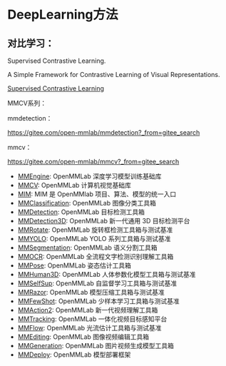 # DeepLearning方法

## 对比学习：

 Supervised Contrastive Learning.

 A Simple Framework for Contrastive Learning of Visual Representations.

[Supervised Contrastive Learning](https://github.com/HobbitLong/SupContrast/tree/master#supcontrast-supervised-contrastive-learning)



MMCV系列：

mmdetection：

https://gitee.com/open-mmlab/mmdetection?_from=gitee_search

mmcv：

https://gitee.com/open-mmlab/mmcv?_from=gitee_search

- [MMEngine](https://gitee.com/link?target=https%3A%2F%2Fgithub.com%2Fopen-mmlab%2Fmmengine): OpenMMLab 深度学习模型训练基础库
- [MMCV](https://gitee.com/link?target=https%3A%2F%2Fgithub.com%2Fopen-mmlab%2Fmmcv): OpenMMLab 计算机视觉基础库
- [MIM](https://gitee.com/link?target=https%3A%2F%2Fgithub.com%2Fopen-mmlab%2Fmim): MIM 是 OpenMMlab 项目、算法、模型的统一入口
- [MMClassification](https://gitee.com/link?target=https%3A%2F%2Fgithub.com%2Fopen-mmlab%2Fmmclassification): OpenMMLab 图像分类工具箱
- [MMDetection](https://gitee.com/link?target=https%3A%2F%2Fgithub.com%2Fopen-mmlab%2Fmmdetection): OpenMMLab 目标检测工具箱
- [MMDetection3D](https://gitee.com/link?target=https%3A%2F%2Fgithub.com%2Fopen-mmlab%2Fmmdetection3d): OpenMMLab 新一代通用 3D 目标检测平台
- [MMRotate](https://gitee.com/link?target=https%3A%2F%2Fgithub.com%2Fopen-mmlab%2Fmmrotate): OpenMMLab 旋转框检测工具箱与测试基准
- [MMYOLO](https://gitee.com/link?target=https%3A%2F%2Fgithub.com%2Fopen-mmlab%2Fmmyolo): OpenMMLab YOLO 系列工具箱与测试基准
- [MMSegmentation](https://gitee.com/link?target=https%3A%2F%2Fgithub.com%2Fopen-mmlab%2Fmmsegmentation): OpenMMLab 语义分割工具箱
- [MMOCR](https://gitee.com/link?target=https%3A%2F%2Fgithub.com%2Fopen-mmlab%2Fmmocr): OpenMMLab 全流程文字检测识别理解工具箱
- [MMPose](https://gitee.com/link?target=https%3A%2F%2Fgithub.com%2Fopen-mmlab%2Fmmpose): OpenMMLab 姿态估计工具箱
- [MMHuman3D](https://gitee.com/link?target=https%3A%2F%2Fgithub.com%2Fopen-mmlab%2Fmmhuman3d): OpenMMLab 人体参数化模型工具箱与测试基准
- [MMSelfSup](https://gitee.com/link?target=https%3A%2F%2Fgithub.com%2Fopen-mmlab%2Fmmselfsup): OpenMMLab 自监督学习工具箱与测试基准
- [MMRazor](https://gitee.com/link?target=https%3A%2F%2Fgithub.com%2Fopen-mmlab%2Fmmrazor): OpenMMLab 模型压缩工具箱与测试基准
- [MMFewShot](https://gitee.com/link?target=https%3A%2F%2Fgithub.com%2Fopen-mmlab%2Fmmfewshot): OpenMMLab 少样本学习工具箱与测试基准
- [MMAction2](https://gitee.com/link?target=https%3A%2F%2Fgithub.com%2Fopen-mmlab%2Fmmaction2): OpenMMLab 新一代视频理解工具箱
- [MMTracking](https://gitee.com/link?target=https%3A%2F%2Fgithub.com%2Fopen-mmlab%2Fmmtracking): OpenMMLab 一体化视频目标感知平台
- [MMFlow](https://gitee.com/link?target=https%3A%2F%2Fgithub.com%2Fopen-mmlab%2Fmmflow): OpenMMLab 光流估计工具箱与测试基准
- [MMEditing](https://gitee.com/link?target=https%3A%2F%2Fgithub.com%2Fopen-mmlab%2Fmmediting): OpenMMLab 图像视频编辑工具箱
- [MMGeneration](https://gitee.com/link?target=https%3A%2F%2Fgithub.com%2Fopen-mmlab%2Fmmgeneration): OpenMMLab 图片视频生成模型工具箱
- [MMDeploy](https://gitee.com/link?target=https%3A%2F%2Fgithub.com%2Fopen-mmlab%2Fmmdeploy): OpenMMLab 模型部署框架
